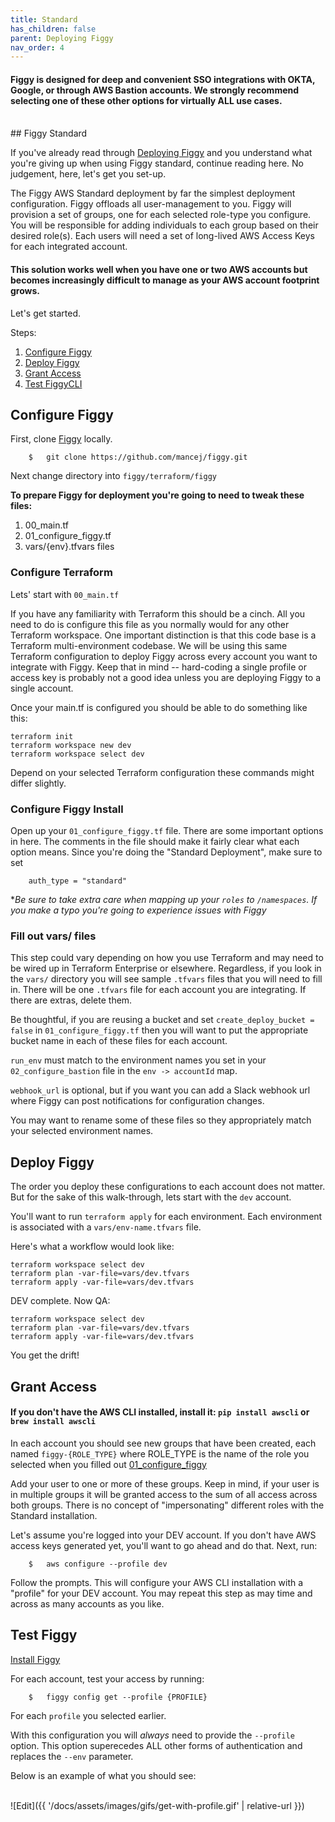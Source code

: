 ```yaml
---
title: Standard
has_children: false
parent: Deploying Figgy
nav_order: 4
---
```



#### Figgy is designed for deep and convenient SSO integrations with OKTA, Google, or through AWS Bastion accounts. We **strongly** recommend selecting one of these other options for virtually ALL use cases. 

<br/>
## Figgy Standard

If you've already read through [Deploying Figgy](/docs/deployment/index.html) and you understand what you're giving up 
when using Figgy standard, continue reading here. No judgement, here, let's get you set-up. 

The Figgy AWS Standard deployment by far the simplest deployment configuration. Figgy offloads all user-management to you.
Figgy will provision a set of groups, one for each selected role-type you configure. You will be responsible for 
adding individuals to each group based on their desired role(s). Each users will need a set of long-lived AWS Access Keys
for each integrated account. 

#### This solution works well when you have one or two AWS accounts but becomes increasingly difficult to manage as your AWS account footprint grows.

Let's get started. 

Steps: 

1. [Configure Figgy](#configure-figgy)
1. [Deploy Figgy](#deploy-figgy)
1. [Grant Access](#grant-access)
1. [Test FiggyCLI](#test-figgy)

## Configure Figgy

First, clone [Figgy](https://github.com/mancej/figgy) locally.

```console
    $   git clone https://github.com/mancej/figgy.git
```

Next change directory into `figgy/terraform/figgy`

**To prepare Figgy for deployment you're going to need to tweak these files:**

1. 00_main.tf
1. 01_configure_figgy.tf
1. vars/{env}.tfvars files

### Configure Terraform
Lets' start with `00_main.tf`

If you have any familiarity with Terraform this should be a cinch. All you need to do is configure this file 
as you normally would for any other Terraform workspace. One important distinction is that this code base is a Terraform 
multi-environment codebase. We will be using this same Terraform configuration to deploy Figgy across
every account you want to integrate with Figgy. Keep that in mind -- hard-coding a single profile or access key is
probably not a good idea unless you are deploying Figgy to a single account.

Once your main.tf is configured you should be able to do something like this:
```
terraform init
terraform workspace new dev
terraform workspace select dev
``` 
Depend on your selected Terraform configuration these commands might differ slightly.

### Configure Figgy Install
Open up your `01_configure_figgy.tf` file. There are some important options in here. The comments in the file
should make it fairly clear what each option means. Since you're doing the "Standard Deployment", make sure to set

```hcl
    auth_type = "standard"
```

**Be sure to take extra care when mapping up your `roles` to `/namespaces`. If you make a typo you're going to experience
issues with Figgy*


### Fill out vars/ files
This step could vary depending on how you use Terraform and may need to be wired up in Terraform Enterprise or elsewhere.
Regardless, if you look in the `vars/` directory you will see sample `.tfvars` files that you will need to fill in. There
will be one `.tfvars` file for each account you are integrating. If there are extras, delete them.

Be thoughtful, if you are reusing a bucket and set `create_deploy_bucket = false` in `01_configure_figgy.tf` then you will
want to put the appropriate bucket name in each of these files for each account.

`run_env` must match to the environment names you set in your `02_configure_bastion` file in the `env -> accountId` map.

`webhook_url` is optional, but if you want you can add a Slack webhook url where Figgy can post notifications for configuration changes.

You may want to rename some of these files so they appropriately match your selected environment names.


## Deploy Figgy

The order you deploy these configurations to each account does not matter. But for the sake of this walk-through, lets start
with the `dev` account.

You'll want to run `terraform apply` for each environment. Each environment is associated with a `vars/env-name.tfvars` file. 

Here's what a workflow would look like:

```
terraform workspace select dev
terraform plan -var-file=vars/dev.tfvars
terraform apply -var-file=vars/dev.tfvars
```

DEV complete. Now QA:

```
terraform workspace select dev
terraform plan -var-file=vars/dev.tfvars
terraform apply -var-file=vars/dev.tfvars
```

You get the drift!
<br/>

## Grant Access

#### If you don't have the AWS CLI installed, install it: `pip install awscli` or `brew install awscli`

In each account you should see new groups that have been created, each named `figgy-{ROLE_TYPE}` where ROLE_TYPE is the 
name of the role you selected when you filled out [01_configure_figgy](#configure-figgy-install)

Add your user to one or more of these groups. Keep in mind, if your user is in multiple groups it will be granted access to the 
sum of all access across both groups. There is no concept of "impersonating" different roles with the Standard installation.

Let's assume you're logged into your DEV account. If you don't have AWS access keys generated yet, you'll want to go ahead and do that. 
Next, run: 

```console
    $   aws configure --profile dev
```

Follow the prompts. This will configure your AWS CLI installation with a "profile" for your DEV account. You may repeat
this step as may time and across as many accounts as you like. 


## Test Figgy

[Install Figgy](/docs/getting-started/install.html)

For each account, test your access by running:

```console
    $   figgy config get --profile {PROFILE}
```

For each `profile` you selected earlier. 

With this configuration you will _always_ need to provide the `--profile` option. This option superecedes ALL other forms
of authentication and replaces the `--env` parameter. 

Below is an example of what you should see:

<br/>![Edit]({{ '/docs/assets/images/gifs/get-with-profile.gif' | relative-url }})<br/>
